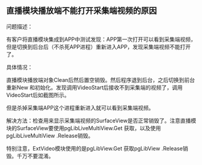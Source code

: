 ## 直播模块播放端不能打开采集端视频的原因

问题描述：

有客户将直播模块集成到APP中测试发现：APP第一次打开可以看到采集端视频，但是切换到后台后（不杀死APP进程）重新进入APP，发现采集端视频不能打开了。

具体情况：

直播模块播放端对象Clean后然后置空销毁。然后程序退到后台，之后切换到前台重新New 和初始化。发现调用VideoStart后接收不到采集端的视频了，调用VideoStart后如截图所示。

但是杀掉采集端APP这个进程重新进入就可以看到采集端视频。

解决方法：检查用来显示采集端视频的SurfaceView是否正常销毁了。注意直播模块的SurfaceView要使用pgLibLiveMultiView.Get 获取，以及使用pgLibLiveMultiView .Release销毁。

特别注意，ExtVideo模块使用的是pgLibView.Get 获取pgLibView .Release销毁。千万不要混淆。